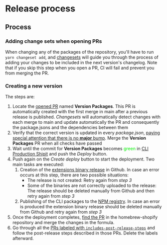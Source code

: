 # Release process

## Process

### Adding change sets when opening PRs

When changing any of the packages of the repository,
you'll have to run `yarn changeset add`,
and [changesets](https://github.com/changesets/changesets) will guide you through the process of adding your changes to be included in the next version's changelog.
Note that if you skip this step when you open a PR,
CI will fail and prevent you from merging the PR.

### Creating a new version
The steps are:
1. Locate the [opened PR](https://github.com/Shopify/cli/pulls?q=is%3Apr+is%3Aopen+%22Version+Packages%22+) named **Version Packages**. This PR is automatically created with the first merge in main after a previous release is published. _Changesets_ will automatically detect changes with each merge to main and update automatically the PR and consequently the package.jsons and the dependencies between them
2. Verify that the correct version is updated in every _package.json_, <ins>paying special attention that there is no **major** bump</ins>. Merge the **Version Packages** PR when all checks have passed
3. Wait until the commit for **Version Packages** becomes <font color="gree">green</font> in [CLI Production Shipit](https://shipit.shopify.io/shopify/cli/production) and push the _Deploy_ button.
4. Push again on the _Create deploy_ button to start the deployment. Two main tasks are executed:
    1. Creation of the [extensions binary release](https://github.com/Shopify/cli/releases) in Github. In case an error occurs at this step, there are two possible situations:
       * The release is not created: Retry again from _step 3_
       * Some of the binaries are not correctly uploaded to the release: The release should be deleted manually from Github and then retry again from _step 3_
    2. Publishing of the CLI packages to the [NPM registry](https://www.npmjs.com/package/@shopify/cli). In case an error is produced the extension binary release should be deleted manually from Github and retry again from _step 3_
5. Once the deployment completes, [find the PR](https://github.com/Shopify/homebrew-shopify/pulls) in the homebrew-shopify repository and merge the changes in the formula.
6. Go through all the [PRs labeled with `includes-post-release-steps`](https://github.com/Shopify/cli/issues?q=label%3Aincludes-post-release-steps+is%3Aclosed) and follow the post-release steps described in those PRs. Delete the labels afterward.
